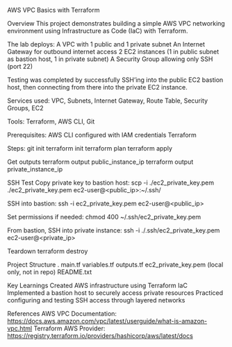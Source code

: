 AWS VPC Basics with Terraform

Overview
This project demonstrates building a simple AWS VPC networking environment using Infrastructure as Code (IaC) with Terraform.

The lab deploys:
A VPC with 1 public and 1 private subnet
An Internet Gateway for outbound internet access
2 EC2 instances (1 in public subnet as bastion host, 1 in private subnet)
A Security Group allowing only SSH (port 22)

Testing was completed by successfully SSH’ing into the public EC2 bastion host, then connecting from there into the private EC2 instance.

Services used:
VPC, Subnets, Internet Gateway, Route Table, Security Groups, EC2

Tools:
Terraform, AWS CLI, Git

Prerequisites:
AWS CLI configured with IAM credentials
Terraform

Steps:
git init
terraform init
terraform plan
terraform apply

Get outputs
terraform output public_instance_ip
terraform output private_instance_ip

SSH Test
Copy private key to bastion host:
scp -i ./ec2_private_key.pem ./ec2_private_key.pem ec2-user@<public_ip>:~/.ssh/

SSH into bastion:
ssh -i ec2_private_key.pem ec2-user@<public_ip>

Set permissions if needed:
chmod 400 ~/.ssh/ec2_private_key.pem

From bastion, SSH into private instance:
ssh -i ./.ssh/ec2_private_key.pem ec2-user@<private_ip>

Teardown
terraform destroy

Project Structure
.
main.tf
variables.tf
outputs.tf
ec2_private_key.pem (local only, not in repo)
README.txt

Key Learnings
Created AWS infrastructure using Terraform IaC
Implemented a bastion host to securely access private resources
Practiced configuring and testing SSH access through layered networks

References
AWS VPC Documentation: https://docs.aws.amazon.com/vpc/latest/userguide/what-is-amazon-vpc.html
Terraform AWS Provider: https://registry.terraform.io/providers/hashicorp/aws/latest/docs
